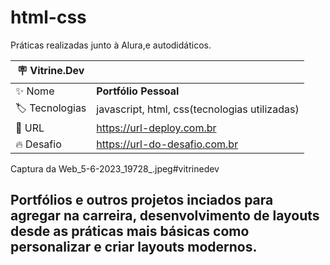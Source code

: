 # html-css

Práticas realizadas junto à Alura,e autodidáticos.

| :placard: Vitrine.Dev |     |
| -------------  | --- |
| :sparkles: Nome        | **Portfólio Pessoal**
| :label: Tecnologias | javascript, html, css(tecnologias utilizadas)
| :rocket: URL         | https://url-deploy.com.br
| :fire: Desafio     | https://url-do-desafio.com.br

<!-- Inserir imagem com a #vitrinedev ao final do link -->
Captura da Web_5-6-2023_19728_.jpeg#vitrinedev

## Portfólios e outros projetos inciados para agregar na carreira, desenvolvimento de layouts desde as práticas mais básicas como personalizar e criar layouts modernos.
